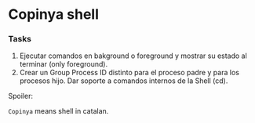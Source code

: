 
# Copinya shell

### Tasks
1. Ejecutar comandos en bakground o foreground y mostrar su estado al terminar (only foreground).
2. Crear un Group Process ID distinto para el proceso padre y para los procesos hijo. Dar soporte a comandos internos de la Shell (cd).


Spoiler:

`Copinya` means shell in catalan.